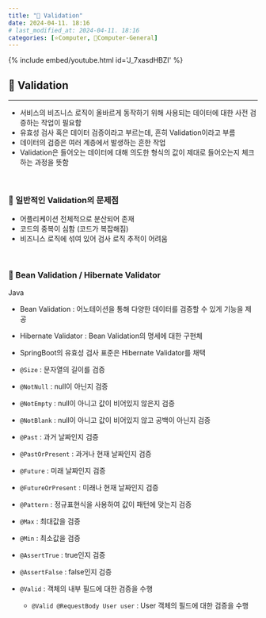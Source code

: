 ```yaml
---
title: "🌚 Validation"
date: 2024-04-11. 18:16
# last_modified_at: 2024-04-11. 18:16
categories: [⭐Computer, 🌚Computer-General]
---
```


{% include embed/youtube.html id='J_7xasdHBZI' %}

## **💫 Validation**

---

- 서비스의 비즈니스 로직이 올바르게 동작하기 위해 사용되는 데이터에 대한 사전 검증하는 작업이 필요함
- 유효성 검사 혹은 데이터 검증이라고 부르는데, 흔히 Validation이라고 부름
- 데이터의 검증은 여러 계층에서 발생하는 흔한 작업
- Validation은 들어오는 데이터에 대해 의도한 형식의 값이 제대로 들어오는지 체크하는 과정을 뜻함
<br>

### **🫧 일반적인 Validation의 문제점**

- 어플리케이션 전체적으로 분산되어 존재
- 코드의 중복이 심함 (코드가 복잡해짐)
- 비즈니스 로직에 섞여 있어 검사 로직 추적이 어려움
<br>

### **🫧 Bean Validation / Hibernate Validator**

Java  

- Bean Validation : 어노테이션을 통해 다양한 데이터를 검증할 수 있게 기능을 제공
- Hibernate Validator : Bean Validation의 명세에 대한 구현체

- SpringBoot의 유효성 검사 표준은 Hibernate Validator를 채택

- `@Size` : 문자열의 길이를 검증
- `@NotNull` : null이 아닌지 검증
- `@NotEmpty` : null이 아니고 값이 비어있지 않은지 검증
- `@NotBlank` : null이 아니고 값이 비어있지 않고 공백이 아닌지 검증

- `@Past` : 과거 날짜인지 검증
- `@PastOrPresent` : 과거나 현재 날짜인지 검증
- `@Future` : 미래 날짜인지 검증
- `@FutureOrPresent` : 미래나 현재 날짜인지 검증

- `@Pattern` : 정규표현식을 사용하여 값이 패턴에 맞는지 검증

- `@Max` : 최대값을 검증
- `@Min` : 최소값을 검증
- `@AssertTrue` : true인지 검증
- `@AssertFalse` : false인지 검증

- `@Valid` : 객체의 내부 필드에 대한 검증을 수행
  - `@Valid @RequestBody User user` : User 객체의 필드에 대한 검증을 수행
<br>
